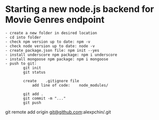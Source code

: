 # Starting a new node.js backend for Movie Genres endpoint

    - create a new folder in desired location
    - cd into folder
    - check npm version up to date: npm -v
    - check node version up to date: node -v
    - create package.json file: npm init --yes
    - install underscore npm package: npm i underscore
    - install mongoose npm package: npm i mongoose
    - push to git:
            git init
            git status

            create    .gitignore file
                add line of code:    node_modules/

            git add .
            git commit -m "..."
            git push

git remote add origin git@github.com:alexpchin/<reponame>.git
